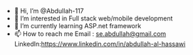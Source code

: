 - 👋 Hi, I’m @Abdullah-117
- 👀 I’m interested in Full stack web/mobile development
- 🌱 I’m currently learning ASP.net framework
- 📫 How to reach me  Email : se.abdullah@gmail.com   LinkedIn:https://www.linkedin.com/in/abdullah-al-hassawi


